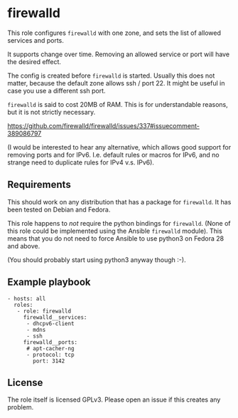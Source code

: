 # firewalld #

This role configures `firewalld` with one zone, and sets the list of
allowed services and ports.

It supports change over time.  Removing an allowed service or port will
have the desired effect.

The config is created before `firewalld` is started.  Usually this does
not matter, because the default zone allows ssh / port 22.  It might be
useful in case you use a different ssh port.

`firewalld` is said to cost 20MB of RAM.  This is for understandable
reasons, but it is not strictly necessary.

https://github.com/firewalld/firewalld/issues/337#issuecomment-389086797

(I would be interested to hear any alternative, which allows good
support for removing ports and for IPv6.  I.e. default rules or macros
for IPv6, and no strange need to duplicate rules for IPv4 v.s. IPv6).


## Requirements

This should work on any distribution that has a package for
`firewalld`.  It has been tested on Debian and Fedora.

This role happens to *not* require the python bindings for `firewalld`.
(None of this role could be implemented using the Ansible `firewalld`
module).  This means that you do not need to force Ansible to use
python3 on Fedora 28 and above.

(You should probably start using python3 anyway though :-).


## Example playbook

    - hosts: all
      roles:
       - role: firewalld
         firewalld__services:
          - dhcpv6-client
          - mdns
          - ssh
         firewalld__ports:
          # apt-cacher-ng
          - protocol: tcp
            port: 3142


## License

The role itself is licensed GPLv3.  Please open an issue if this creates any problem.
